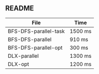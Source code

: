 ## README ##

| File                 | Time    |
|----------------------|---------|
|BFS-DFS-parallel-task | 1500 ms |
|BFS-DFS-parallel      |  910 ms |
|BFS-DFS-parallel-opt  |  300 ms |
|DLX-parallel          | 1300 ms |
|DLX-opt               | 1200 ms |
